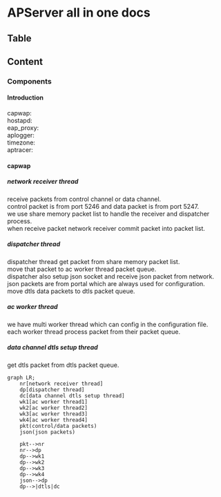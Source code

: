 # APServer all in one docs

## Table

## Content

### Components

#### Introduction

capwap:  
hostapd:  
eap_proxy:  
aplogger:  
timezone:  
aptracer:

#### capwap

##### network receiver thread

receive packets from control channel or data channel.  
control packet is from port 5246 and data packet is from port 5247.  
we use share memory packet list to handle the receiver and dispatcher process.  
when receive packet network receiver commit packet into packet list.

##### dispatcher thread

dispatcher thread get packet from share memory packet list.  
move that packet to ac worker thread packet queue.  
dispatcher also setup json socket and receive json packet from network.  
json packets are from portal which are always used for configuration.  
move dtls data packets to dtls packet queue.

##### ac worker thread

we have multi worker thread which can config in the configuration file.  
each worker thread process packet from their packet queue.

##### data channel dtls setup thread

get dtls packet from dtls packet queue.

```mermaid
graph LR;
    nr[network receiver thread]
    dp[dispatcher thread]
    dc[data channel dtls setup thread]
    wk1[ac worker thread1]
    wk2[ac worker thread2]
    wk3[ac worker thread3]
    wk4[ac worker thread4]
    pkt(control/data packets)
    json(json packets)

    pkt-->nr
    nr-->dp
    dp-->wk1
    dp-->wk2
    dp-->wk3
    dp-->wk4
    json-->dp
    dp-->|dtls|dc
```
